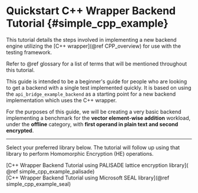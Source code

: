 Quickstart C++ Wrapper Backend Tutorial {#simple_cpp_example}
========================
This tutorial details the steps involved in implementing a new backend engine utilizing the [C++ wrapper](@ref CPP_overview) for use with the testing framework.

Refer to @ref glossary for a list of terms that will be mentioned throughout this tutorial.

This guide is intended to be a beginner's guide for people who are looking to get a backend with a single test implemented quickly. It is based on using the `api_bridge_example_backend` as a starting point for a new backend implementation which uses the C++ wrapper.

For the purposes of this guide, we will be creating a very basic backend implementing a benchmark for the **vector element-wise addition** workload, under the **offline** category, with **first operand in plain text and second encrypted**.

<hr/>
Select your preferred library below. The tutorial will follow up using that library to perform Homomorphic Encryption (HE) operations.

[C++ Wrapper Backend Tutorial using PALISADE lattice encryption library]( @ref simple_cpp_example_palisade) <br/>
[C++ Wrapper Backend Tutorial using Microsoft SEAL library](@ref simple_cpp_example_seal)
